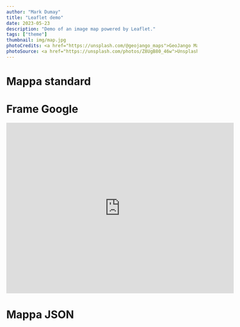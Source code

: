 ```yaml
---
author: "Mark Dumay"
title: "Leaflet demo"
date: 2023-05-23
description: "Demo of an image map powered by Leaflet."
tags: ["theme"]
thumbnail: img/map.jpg
photoCredits: <a href="https://unsplash.com/@geojango_maps">GeoJango Maps</a>
photoSource: <a href="https://unsplash.com/photos/Z8UgB80_46w">Unsplash</a>
---
```

# Mappa standard

<div id="map" class="ratio ratio-16x9 w-100"></div>

# Frame Google

<iframe src="https://www.google.com/maps/embed?pb=!4v1685263877794!6m8!1m7!1sBfqQ6-dg1OJuqaaBnRK1jg!2m2!1d45.07507711730506!2d8.390149005648682!3f323.2658924415488!4f0!5f0.7820865974627469" width="600" height="450" style="border:0;" allowfullscreen="" loading="lazy" referrerpolicy="no-referrer-when-downgrade"></iframe>

# Mappa JSON

<div id="map2" class="ratio ratio-16x9 w-100"></div>